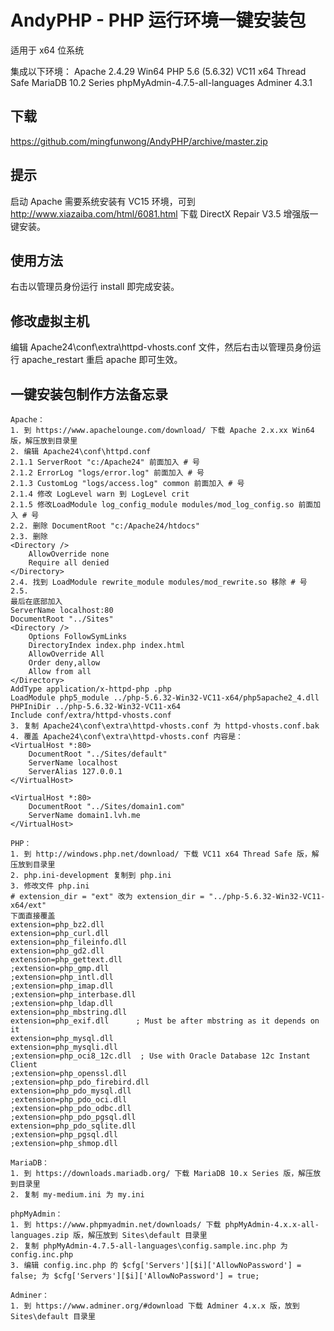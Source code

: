 # AndyPHP - PHP 运行环境一键安装包
适用于 x64 位系统

集成以下环境：
Apache 2.4.29 Win64
PHP 5.6 (5.6.32) VC11 x64 Thread Safe
MariaDB 10.2 Series
phpMyAdmin-4.7.5-all-languages
Adminer 4.3.1

## 下载
https://github.com/mingfunwong/AndyPHP/archive/master.zip

## 提示
启动 Apache 需要系统安装有 VC15 环境，可到 http://www.xiazaiba.com/html/6081.html 下载 DirectX Repair V3.5 增强版一键安装。

## 使用方法

右击以管理员身份运行 install 即完成安装。

## 修改虚拟主机
编辑 Apache24\conf\extra\httpd-vhosts.conf 文件，然后右击以管理员身份运行 apache_restart 重启 apache 即可生效。

## 一键安装包制作方法备忘录
```
Apache：
1. 到 https://www.apachelounge.com/download/ 下载 Apache 2.x.xx Win64 版，解压放到目录里
2. 编辑 Apache24\conf\httpd.conf
2.1.1 ServerRoot "c:/Apache24" 前面加入 # 号
2.1.2 ErrorLog "logs/error.log" 前面加入 # 号
2.1.3 CustomLog "logs/access.log" common 前面加入 # 号
2.1.4 修改 LogLevel warn 到 LogLevel crit
2.1.5 修改LoadModule log_config_module modules/mod_log_config.so 前面加入 # 号
2.2. 删除 DocumentRoot "c:/Apache24/htdocs"
2.3. 删除
<Directory />
    AllowOverride none
    Require all denied
</Directory>
2.4. 找到 LoadModule rewrite_module modules/mod_rewrite.so 移除 # 号
2.5.
最后在底部加入
ServerName localhost:80
DocumentRoot "../Sites"
<Directory />
    Options FollowSymLinks
    DirectoryIndex index.php index.html
    AllowOverride All
    Order deny,allow
    Allow from all
</Directory>
AddType application/x-httpd-php .php
LoadModule php5_module ../php-5.6.32-Win32-VC11-x64/php5apache2_4.dll
PHPIniDir ../php-5.6.32-Win32-VC11-x64
Include conf/extra/httpd-vhosts.conf
3. 复制 Apache24\conf\extra\httpd-vhosts.conf 为 httpd-vhosts.conf.bak
4. 覆盖 Apache24\conf\extra\httpd-vhosts.conf 内容是：
<VirtualHost *:80>
    DocumentRoot "../Sites/default"
    ServerName localhost
    ServerAlias 127.0.0.1
</VirtualHost>

<VirtualHost *:80>
    DocumentRoot "../Sites/domain1.com"
    ServerName domain1.lvh.me
</VirtualHost>

PHP：
1. 到 http://windows.php.net/download/ 下载 VC11 x64 Thread Safe 版，解压放到目录里
2. php.ini-development 复制到 php.ini
3. 修改文件 php.ini
# extension_dir = "ext" 改为 extension_dir = "../php-5.6.32-Win32-VC11-x64/ext"
下面直接覆盖
extension=php_bz2.dll
extension=php_curl.dll
extension=php_fileinfo.dll
extension=php_gd2.dll
extension=php_gettext.dll
;extension=php_gmp.dll
;extension=php_intl.dll
;extension=php_imap.dll
;extension=php_interbase.dll
;extension=php_ldap.dll
extension=php_mbstring.dll
extension=php_exif.dll      ; Must be after mbstring as it depends on it
extension=php_mysql.dll
extension=php_mysqli.dll
;extension=php_oci8_12c.dll  ; Use with Oracle Database 12c Instant Client
;extension=php_openssl.dll
;extension=php_pdo_firebird.dll
extension=php_pdo_mysql.dll
;extension=php_pdo_oci.dll
;extension=php_pdo_odbc.dll
;extension=php_pdo_pgsql.dll
extension=php_pdo_sqlite.dll
;extension=php_pgsql.dll
;extension=php_shmop.dll

MariaDB：
1. 到 https://downloads.mariadb.org/ 下载 MariaDB 10.x Series 版，解压放到目录里
2. 复制 my-medium.ini 为 my.ini

phpMyAdmin：
1. 到 https://www.phpmyadmin.net/downloads/ 下载 phpMyAdmin-4.x.x-all-languages.zip 版，解压放到 Sites\default 目录里
2. 复制 phpMyAdmin-4.7.5-all-languages\config.sample.inc.php 为 config.inc.php
3. 编辑 config.inc.php 的 $cfg['Servers'][$i]['AllowNoPassword'] = false; 为 $cfg['Servers'][$i]['AllowNoPassword'] = true;

Adminer：
1. 到 https://www.adminer.org/#download 下载 Adminer 4.x.x 版，放到 Sites\default 目录里
```